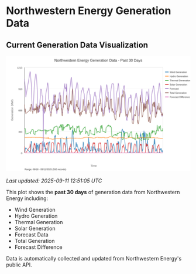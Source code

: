 # Northwestern Energy Generation Data

## Current Generation Data Visualization

![Northwestern Energy Generation Data](images/nwe_generation_plot.svg)

*Last updated: 2025-09-11 12:51:05 UTC*

This plot shows the **past 30 days** of generation data from Northwestern Energy including:
- Wind Generation
- Hydro Generation  
- Thermal Generation
- Solar Generation
- Forecast Data
- Total Generation
- Forecast Difference

Data is automatically collected and updated from Northwestern Energy's public API.

